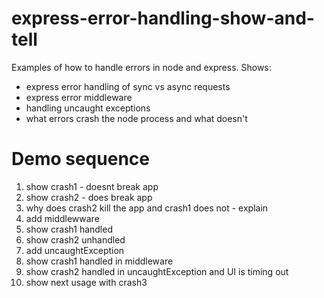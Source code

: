 # express-error-handling-show-and-tell
Examples of how to handle errors in node and express.
Shows: 
- express error handling of sync vs async requests
- express error middleware
- handling uncaught exceptions
- what errors crash the node process and what doesn't


# Demo sequence
1. show crash1 - doesnt break app
2. show crash2 - does break app
3. why does crash2 kill the app and crash1 does not - explain
4. add middlewware 
5. show crash1 handled
6. show crash2 unhandled
7. add uncaughtException
8. show crash1 handled in middleware
9. show crash2 handled in uncaughtException and UI is timing out
10. show next usage with crash3
